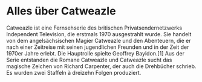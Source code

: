 # Alles über Catweazle

Catweazle ist eine Fernsehserie des britischen Privatsendernetzwerks Independent Television, die erstmals 1970 ausgestrahlt wurde. Sie handelt von dem angelsächsischen Magier Catweazle und den Abenteuern, die er nach einer Zeitreise mit seinen jugendlichen Freunden und in der Zeit der 1970er Jahre erlebt. Die Hauptrolle spielte Geoffrey Bayldon.[1] Aus der Serie entstanden die Romane Catweazle und Catweazle sucht das magische Zeichen von Richard Carpenter, der auch die Drehbücher schrieb. Es wurden zwei Staffeln à dreizehn Folgen produziert.
